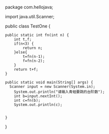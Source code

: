 package com.hellojava;

import java.util.Scanner;

public class TestOne {
     
	public static int fn(int n) {
		int t,f;
		if(n<3) {		
			return n;
		}else{
			t=fn(n-1);
			f=fn(n-2);		
		}	
		return t+f;
	}
	
	public static void main(String[] args) {
	  Scanner input = new Scanner(System.in);
		System.out.println("请输入青蛙要跳的台阶数");
		int b=input.nextInt();
		int c=fn(b);
		System.out.println(c);
		
		
	}
	

}
